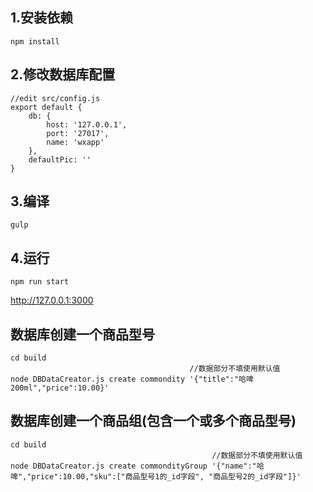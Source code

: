 ## 1.安装依赖
`npm install`

## 2.修改数据库配置
    //edit src/config.js
    export default {
        db: {
            host: '127.0.0.1',
            port: '27017',
            name: 'wxapp'
        },
        defaultPic: ''
    }
    
## 3.编译
`gulp`

## 4.运行

    npm run start
    
http://127.0.0.1:3000

## 数据库创建一个商品型号

    cd build
                                            //数据部分不填使用默认值
    node DBDataCreator.js create commondity '{"title":"哈啤 200ml","price":10.00}'

## 数据库创建一个商品组(包含一个或多个商品型号)
    
    cd build
                                                 //数据部分不填使用默认值
    node DBDataCreator.js create commondityGroup '{"name":"哈啤","price":10.00,"sku":["商品型号1的_id字段", "商品型号2的_id字段"]}'

